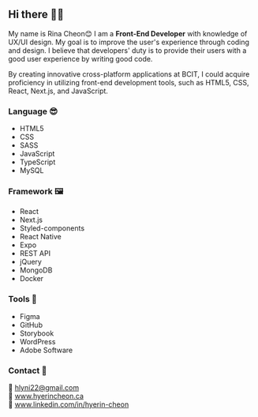## Hi there 👋👋

My name is Rina Cheon😊 I am a **Front-End Developer** with knowledge of UX/UI design. My goal is to improve the user's experience through coding and design. I believe that developers' duty is to provide their users with a good user experience by writing good code.

By creating innovative cross-platform applications at BCIT, I could acquire proficiency in utilizing front-end development tools, such as HTML5, CSS, React, Next.js, and JavaScript.


### Language 😎

* HTML5
* CSS
* SASS
* JavaScript
* TypeScript
* MySQL


### Framework 🖼
* React
* Next.js
* Styled-components
* React Native
* Expo
* REST API
* jQuery
* MongoDB
* Docker


### Tools 🔮
* Figma
* GitHub
* Storybook
* WordPress
* Adobe Software


### Contact 💬

📧 hlyni22@gmail.com    
🔗 www.hyerincheon.ca     
💼 www.linkedin.com/in/hyerin-cheon     




<!-- ## Projects

| Project  | Link |
| ------------- |:-------------:|
| MyLandlord      | right foo     |
| WeCycle      | right bar     |
| left baz      | right baz     |
-->

<!--
**Hyerin22/Hyerin22** is a ✨ _special_ ✨ repository because its `README.md` (this file) appears on your GitHub profile.

Here are some ideas to get you started:

- 🔭 I’m currently working on ...
- 🌱 I’m currently learning ...
- 👯 I’m looking to collaborate on ...
- 🤔 I’m looking for help with ...
- 💬 Ask me about ...
- 📫 How to reach me: ...
- 😄 Pronouns: ...
- ⚡ Fun fact: ...
-->
